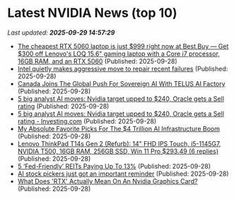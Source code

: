 # Latest NVIDIA News (top 10)
_Last updated: **2025-09-29 14:57:29**_

- [The cheapest RTX 5060 laptop is just $999 right now at Best Buy — Get $300 off Lenovo's LOQ 15.6" gaming laptop with a Core i7 processor, 16GB RAM, and an RTX 5060](https://www.tomshardware.com/pc-components/the-cheapest-rtx-5060-laptop-is-just-usd999-right-now-at-best-buy-get-usd300-off-lenovos-loq-15-6-gaming-laptop-with-a-core-i7-processor-16gb-ram-and-an-rtx-5060) (Published: 2025-09-28)
- [Intel quietly makes aggressive move to repair recent failures](https://biztoc.com/x/b3d3dcf2415bb2fd) (Published: 2025-09-28)
- [Canada Joins The Global Push For Sovereign AI With TELUS AI Factory](https://www.forbes.com/sites/ronschmelzer/2025/09/28/canada-joins-the-global-push-for-sovereign-ai-with-telus-ai-factory/) (Published: 2025-09-28)
- [5 big analyst AI moves: Nvidia target upped to $240, Oracle gets a Sell rating](https://biztoc.com/x/1d562e36ad9574a8) (Published: 2025-09-28)
- [5 big analyst AI moves: Nvidia target upped to $240, Oracle gets a Sell rating - Investing.com](https://slashdot.org/firehose.pl?op=view&amp;id=179569828) (Published: 2025-09-28)
- [My Absolute Favorite Picks For The $4 Trillion AI Infrastructure Boom](https://biztoc.com/x/abbaeaea98aa2278) (Published: 2025-09-28)
- [Lenovo ThinkPad T14s Gen 2 (Refurb): 14" FHD IPS Touch, i5-1145G7, NVIDIA T500, 16GB RAM, 256GB SSD, Win 11 Pro $293.49 (6 replies)](https://slickdeals.net/f/18641488-lenovo-thinkpad-t14s-gen-2-refurb-14-fhd-ips-touch-i5-1145g7-nvidia-t500-16gb-ram-256gb-ssd-win-11-pro-293-49) (Published: 2025-09-28)
- [5 ‘Fed-Friendly’ REITs Paying Up To 13%](https://www.forbes.com/sites/brettowens/2025/09/28/5-fed-friendly-reits-paying-up-to-13/) (Published: 2025-09-28)
- [AI stock pickers just got an important reminder](https://finance.yahoo.com/news/ai-stock-pickers-just-got-an-important-reminder-123045495.html) (Published: 2025-09-28)
- [What Does 'RTX' Actually Mean On An Nvidia Graphics Card?](https://www.bgr.com/1976331/what-nvidia-gpu-graphics-card-rtx-means/) (Published: 2025-09-28)
